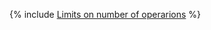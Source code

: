 {% include [Limits on number of operarions](../../../_includes/user-guide/data-processing/scheduler/operations-limits.md) %}
